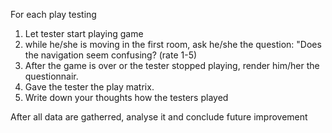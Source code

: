 For each play testing
1. Let tester start playing game
2. while he/she is moving in the first room, ask he/she the question:
	"Does the navigation seem confusing? (rate 1-5)
3. After the game is over or the tester stopped playing, render him/her the questionnair.
4. Gave the tester the play matrix.
5. Write down your thoughts how the testers played

After all data are gatherred,
analyse it and conclude future improvement